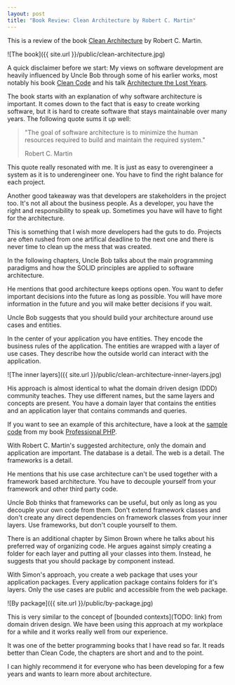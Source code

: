 ```yaml
---
layout: post
title: "Book Review: Clean Architecture by Robert C. Martin"
---
```


This is a review of the book [Clean Architecture](https://www.amazon.com/Clean-Architecture-Craftsmans-Software-Structure/dp/0134494164) by Robert C. Martin. 

![The book]({{ site.url }}/public/clean-architecture.jpg)

A quick disclaimer before we start: My views on software development are heavily influenced by Uncle Bob through some of his earlier works, most notably his book [Clean Code](https://www.amazon.com/Clean-Code-Handbook-Software-Craftsmanship-ebook/dp/B001GSTOAM) and his talk [Architecture the Lost Years](https://www.youtube.com/watch?v=WpkDN78P884).

The book starts with an explanation of why software architecture is important. It comes down to the fact that is easy to create working software, but it is hard to create software that stays maintainable over many years. The following quote sums it up well:

> "The goal of software architecture is to minimize the human resources required to build and maintain the required system."
>
> Robert C. Martin

This quote really resonated with me. It is just as easy to overengineer a system as it is to underengineer one. You have to find the right balance for each project.

Another good takeaway was that developers are stakeholders in the project too. It's not all about the business people. As a developer, you have the right and responsibility to speak up. Sometimes you have will have to fight for the architecture.

This is something that I wish more developers had the guts to do. Projects are often rushed from one artifical deadline to the next one and there is never time to clean up the mess that was created.

In the following chapters, Uncle Bob talks about the main programming paradigms and how the SOLID principles are applied to software architecture. 

He mentions that good architecture keeps options open. You want to defer important decisions into the future as long as possible. You will have more information in the future and you will make better decisions if you wait.

Uncle Bob suggests that you should build your architecture around use cases and entities. 

In the center of your application you have entities. They encode the business rules of the application. The entities are wrapped with a layer of use cases. They describe how the outside world can interact with the application.

![The inner layers]({{ site.url }}/public/clean-architecture-inner-layers.jpg)

His approach is almost identical to what the domain driven design (DDD) community teaches. They use different names, but the same layers and concepts are present. You have a domain layer that contains the entities and an application layer that contains commands and queries.

If you want to see an example of this architecture, have a look at the [sample code](https://github.com/PatrickLouys/professional-php-sample-code) from my book [Professional PHP](/professional-php).

With Robert C. Martin's suggested architecture, only the domain and application are important. The database is a detail. The web is a detail. The frameworks is a detail.

He mentions that his use case architecture can't be used together with a framework based architecture. You have to decouple yourself from your framework and other third party code. 

Uncle Bob thinks that frameworks can be useful, but only as long as you decouple your own code from them. Don't extend framework classes and don't create any direct dependencies on framework classes from your inner layers. Use frameworks, but don't couple yourself to them.

There is an additional chapter by Simon Brown where he talks about his preferred way of organizing code. He argues against simply creating a folder for each layer and putting all your classes into them. Instead, he suggests that you should package by component instead. 

With Simon's approach, you create a web package that uses your application packages. Every application package contains folders for it's layers. Only the use cases are public and accessible from the web package.

![By package]({{ site.url }}/public/by-package.jpg)

This is very similar to the concept of [bounded contexts](TODO: link) from domain driven design. We have been using this approach at my workplace for a while and it works really well from our experience.

It was one of the better programming books that I have read so far. It reads better than Clean Code, the chapters are short and and to the point.

I can highly recommend it for everyone who has been developing for a few years and wants to learn more about architecture.


